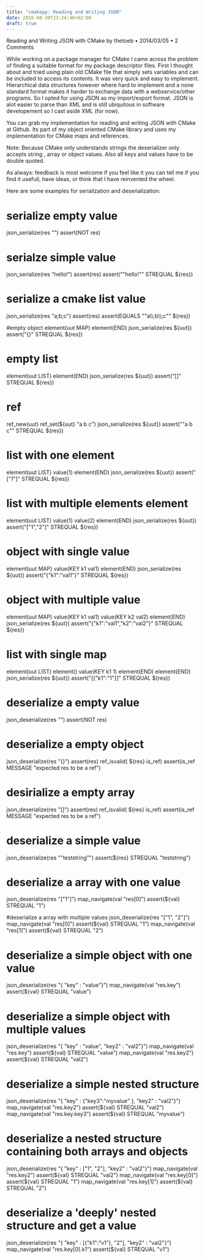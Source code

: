 ```yaml
---
title: "cmakepp: Reading and Writing JSON"
date: 2016-08-30T23:24:46+02:00
draft: true
---
```


Reading and Writing JSON with CMake
by thetoeb • 2014/03/05 • 2 Comments

While working on a package manager for CMake I came across the problem of finding a suitable format for my package descriptor files. First I thought about and tried using plain old CMake file that simply sets variables and can be included to access its contents. It was very quick and easy to implement. Hierarchical data structures however where hard to implement and a none standard format makes it harder to exchange data with a webservice/other programs. So I opted for using JSON as my import/export format. JSON is alot easier to parse than XML and is still ubiquitous in software developement so I cast aside XML (for now).

You can grab my implementation for reading and writing JSON with CMake at Github. Its part of my object oriented CMake library and uses my implementation for CMake maps and references.

Note: Because CMake only understands strings the deserializer only accepts string , array or object values. Also all keys and values have to be double quoted.

As always: feedback is most welcome if you feel like it you can tell me if you find it usefull, have ideas, or think that I have reinvented the wheel.

Here are some examples for serialization and deserialization:

# serialize empty value
json_serialize(res "")
assert(NOT res)


# serialze simple value
json_serialize(res "hello!")
assert(res)
assert("\"hello!\"" STREQUAL ${res})

# serialize a cmake list value
json_serialize(res "a;b;c")
assert(res)
assert(EQUALS "\"a\\\\;b\\\\;c\"" ${res})

#empty object
element(uut MAP)
element(END)
json_serialize(res ${uut})
assert("{}" STREQUAL ${res})

# empty list
element(uut LIST)
element(END)
json_serialize(res ${uut})
assert("[]" STREQUAL ${res})

# ref
ref_new(uut)
ref_set(${uut} "a b c")
json_serialize(res ${uut})
assert("\"a b c\"" STREQUAL ${res})

# list with one element
element(uut LIST)
value(1)
element(END)
json_serialize(res ${uut})
assert("[\"1\"]" STREQUAL ${res})

# list with multiple elements element
element(uut LIST)
value(1)
value(2)
element(END)
json_serialize(res ${uut})
assert("[\"1\",\"2\"]" STREQUAL ${res})

# object with single value
element(uut MAP)
value(KEY k1 val1)
element(END)
json_serialize(res ${uut})
assert("{\"k1\":\"val1\"}" STREQUAL ${res})

# object with multiple value
element(uut MAP)
value(KEY k1 val1)
value(KEY k2 val2)
element(END)
json_serialize(res ${uut})
assert("{\"k1\":\"val1\",\"k2\":\"val2\"}" STREQUAL ${res})

# list with single map
element(uut LIST)
element()
value(KEY k1 1)
element(END)
element(END)
json_serialize(res ${uut})
assert("[{\"k1\":\"1\"}]" STREQUAL ${res})


# deserialize a empty value
json_deserialize(res "")
assert(NOT res)

# deserialize a empty object
json_deserialize(res "{}")
assert(res)
ref_isvalid( ${res}  is_ref)
assert(is_ref MESSAGE "expected res to be a ref")

# desirialize a empty array
json_deserialize(res "[]")
assert(res)
ref_isvalid( ${res} is_ref)
assert(is_ref MESSAGE "expected res to be a ref")

# deserialize a simple value
json_deserialize(res "\"teststring\"")
assert(${res} STREQUAL "teststring")

# deserialize a array with one value
json_deserialize(res "[\"1\"]")
map_navigate(val "res[0]")
assert(${val} STREQUAL "1")

#deserialize a array with multiple values
json_deserialize(res "[\"1\", \"2\"]")
map_navigate(val "res[0]")
assert(${val} STREQUAL "1")
map_navigate(val "res[1]")
assert(${val} STREQUAL "2")

# deserialize a simple object with one value
json_deserialize(res "{ \"key\" : \"value\"}")
map_navigate(val "res.key")
assert(${val} STREQUAL "value")

# deserialize a simple object with multiple values
json_deserialize(res "{ \"key\" : \"value\", \"key2\" : \"val2\"}")
map_navigate(val "res.key")
assert(${val} STREQUAL "value")
map_navigate(val "res.key2")
assert(${val} STREQUAL "val2")


# deserialize a simple nested structure
json_deserialize(res "{ \"key\" : {\"key3\":\"myvalue\" }, \"key2\" : \"val2\"}")
map_navigate(val "res.key2")
assert(${val} STREQUAL "val2")
map_navigate(val "res.key.key3")
assert(${val} STREQUAL "myvalue")

# deserialize a nested structure containing both arrays and objects
json_deserialize(res "{ \"key\" : [\"1\", \"2\"], \"key2\" : \"val2\"}")
map_navigate(val "res.key2")
assert(${val} STREQUAL "val2")
map_navigate(val "res.key[0]")
assert(${val} STREQUAL "1")
map_navigate(val "res.key[1]")
assert(${val} STREQUAL "2")

# deserialize a 'deeply' nested structure and get a value
json_deserialize(res "{ \"key\" : [{\"k1\":\"v1\"}, \"2\"], \"key2\" : \"val2\"}")
map_navigate(val "res.key[0].k1")
assert(${val} STREQUAL "v1")